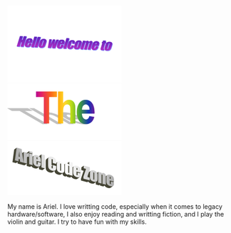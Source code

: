 <img width="256" alt="hello" src="hello welcome to.png" >
<img width="256" alt="the"   src="the.png">
<img width="256" alt="Ariel"  src="Ariel code Zone.png">

My name is Ariel. I love writting code, especially when it comes to legacy hardware/software, I also enjoy reading and writting fiction, and I play the violin and guitar. I try to have fun with my skills.
